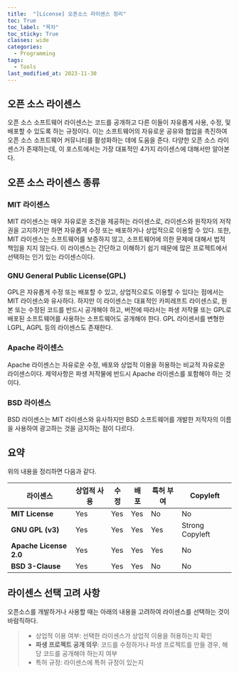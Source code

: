 ```yaml
---
title:  "[License] 오픈소스 라이센스 정리"
toc: True
toc_label: "목차"
toc_sticky: True
classes: wide
categories:
  - Programming
tags:
  - Tools
last_modified_at: 2023-11-30
---
```


## 오픈 소스 라이센스
오픈 소스 소프트웨어 라이센스는 코드를 공개하고 다른 이들이 자유롭게 사용, 수정, 및 배포할 수 있도록 하는 규정이다. 이는 소프트웨어의 자유로운 공유와 협업을 촉진하여 오픈 소스 소프트웨어 커뮤니티를 활성화하는 데에 도움을 준다. 다양한 오픈 소스 라이센스가 존재하는데, 이 포스트에서는 가장 대표적인 4가지 라이센스에 대해서만 알아본다.

## 오픈 소스 라이센스 종류
### MIT 라이센스
MIT 라이센스는 매우 자유로운 조건을 제공하는 라이센스로, 라이센스와 원작자의 저작권을 고지하기만 하면 자유롭게 수정 또는 배포하거나 상업적으로 이용할 수 있다. 또한, MIT 라이센스는 소프트웨어를 보증하지 않고, 소프트웨어에 의한 문제에 대해서 법적 책임을 지지 않는다. 이 라이센스는 간단하고 이해하기 쉽기 때문에 많은 프로젝트에서 선택하는 인기 있는 라이센스이다.

### GNU General Public License(GPL)
GPL은 자유롭게 수정 또는 배포할 수 있고, 상업적으로도 이용할 수 있다는 점에서는 MIT 라이센스와 유사하다. 하지만 이 라이센스는 대표적인 카피레프트 라이센스로, 원본 또는 수정된 코드를 반드시 공개해야 하고, 버전에 따라서는 파생 저작물 또는 GPL로 배포된 소프트웨어를 사용하는 소프트웨어도 공개해야 한다. GPL 라이센서를 변형한 LGPL, AGPL 등의 라이센스도 존재한다.

### Apache 라이센스
Apache 라이센스는 자유로운 수정, 배포와 상업적 이용을 허용하는 비교적 자유로운 라이센스이다. 제약사항은 파생 저작물에 반드시 Apache 라이센스를 포함해야 하는 것이다.

### BSD 라이센스
BSD 라이센스는 MIT 라이센스와 유사하지만 BSD 소프트웨어를 개발한 저작자의 이름을 사용하여 광고하는 것을 금지하는 점이 다르다.

## 요약
위의 내용을 정리하면 다음과 같다.

| 라이센스 | 상업적 사용 | 수정 | 배포 | 특허 부여 | Copyleft |
|---|---|---|---|---|---|
| **MIT License** | Yes | Yes | Yes | No | No |
| **GNU GPL (v3)** | Yes | Yes | Yes | Yes | Strong Copyleft |
| **Apache License 2.0** | Yes | Yes | Yes | Yes | No |
| **BSD 3-Clause** | Yes | Yes | Yes | No | No |

## 라이센스 선택 고려 사항
오픈소스를 개발하거나 사용할 때는 아래의 내용을 고려하여 라이센스를 선택하는 것이 바람직하다.
> - 상업적 이용 여부: 선택한 라이센스가 상업적 이용을 허용하는지 확인
> - **파생 프로젝트 공개 의무**: 코드를 수정하거나 파생 프로젝트를 만들 경우, 해당 코드를 공개해야 하는지 여부
> - 특허 규정: 라이센스에 특허 규정이 있는지
